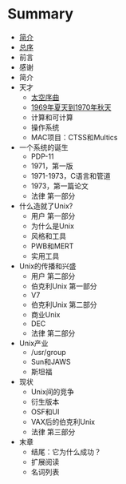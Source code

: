 # Summary

* [简介](README.md)
* [总序](foreword.md)
* 前言
* 感谢
* 简介
* 天才
   * [太空序曲](Prelude_to_Space.md)
   * [1969年夏天到1970年秋天](Summer_1969-Fall_1970.md)
   * 计算和可计算
   * 操作系统
   * MAC项目：CTSS和Multics
* 一个系统的诞生
   * PDP-11
   * 1971，第一版
   * 1971-1973，C语言和管道
   * 1973，第一篇论文
   * 法律 第一部分
* 什么造就了Unix?
   * 用户 第一部分
   * 为什么是Unix
   * 风格和工具
   * PWB和MERT
   * 实用工具
* Unix的传播和兴盛
   * 用户 第二部分
   * 伯克利Unix 第一部分
   * V7
   * 伯克利Unix 第二部分
   * 商业Unix
   * DEC
   * 法律 第二部分
* Unix产业
   * /usr/group
   * Sun和JAWS
   * 斯坦福
* 现状
   * Unix间的竞争
   * 衍生版本
   * OSF和UI
   * VAX后的伯克利Unix
   * 法律 第三部分
* 末章
   * 结尾：它为什么成功？
   * 扩展阅读
   * 名词列表

